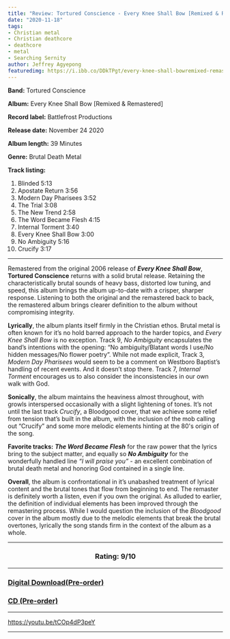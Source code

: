 ```yaml
---
title: "Review: Tortured Conscience - Every Knee Shall Bow [Remixed & Remastered]"
date: "2020-11-18"
tags:
- Christian metal
- Christian deathcore
- deathcore
- metal
- Searching Sernity
author: Jeffrey Agyepong
featuredimg: https://i.ibb.co/DDkTPgt/every-knee-shall-bowremixed-remastered.jpg
---
```


**Band:** Tortured Conscience

**Album:** Every Knee Shall Bow \[Remixed & Remastered\]

**Record label:** Battlefrost Productions

**Release date:** November 24 2020

**Album length:** 39 Minutes

**Genre:** Brutal Death Metal

**Track listing:** 

1. Blinded 5:13
2. Apostate Return 3:56
3. Modern Day Pharisees 3:52
4. The Trial 3:08
5. The New Trend 2:58
6. The Word Became Flesh 4:15
7. Internal Torment 3:40
8. Every Knee Shall Bow 3:00
9. No Ambiguity 5:16
10. Crucify 3:17

* * *

Remastered from the original 2006 release of **_Every Knee Shall Bow_**, **Tortured Conscience** returns with a solid brutal release. Retaining the characteristically brutal sounds of heavy bass, distorted low tuning, and speed, this album brings the album up-to-date with a crisper, sharper response. Listening to both the original and the remastered back to back, the remastered album brings clearer definition to the album without compromising integrity. 

**Lyrically**, the album plants itself firmly in the Christian ethos. Brutal metal is often known for it’s no hold barred approach to the harder topics, and _Every Knee Shall Bow_ is no exception. Track 9, _No Ambiguity_ encapsulates the band’s intentions with the opening: “No ambiguity/Blatant words I use/No hidden messages/No flower poetry”. While not made explicit, Track 3, _Modern Day Pharisees_ would seem to be a comment on Westboro Baptist’s handling of recent events. And it doesn’t stop there. Track 7, _Internal Torment_ encourages us to also consider the inconsistencies in our own walk with God. 

**Sonically**, the album maintains the heaviness almost throughout, with growls interspersed occasionally with a slight lightening of tones. It’s not until the last track _Crucify_, a Bloodgood cover, that we achieve some relief from tension that’s built in the album, with the inclusion of the mob calling out “Crucify” and some more melodic elements hinting at the 80's origin of the song. 

**Favorite tracks:** **_The Word Became Flesh_** for the raw power that the lyrics bring to the subject matter, and equally so **_No Ambiguity_** for the wonderfully handled line _“I will praise you”_ - an excellent combination of brutal death metal and honoring God contained in a single line. 

**Overall**, the album is confrontational in it’s unabashed treatment of lyrical content and the brutal tones that flow from beginning to end. The remaster is definitely worth a listen, even if you own the original. As alluded to earlier, the definition of individual elements has been improved through the remastering process. While I would question the inclusion of the _Bloodgood_ cover in the album mostly due to the melodic elements that break the brutal overtones, lyrically the song stands firm in the context of the album as a whole. 

<hr>

### <h3 style="text-align:center;">Rating: 9/10</h3>

* * *

### [Digital Download(Pre-order)](https://battlefrost.com/product/every-knee-shall-bow-download/)

### [CD (Pre-order)](https://battlefrost.com/product/every-knee-shall-bow-cd/)

* * *

https://youtu.be/tCOp4dP3peY

* * *
